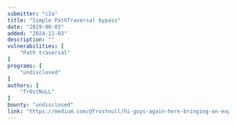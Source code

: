 ```yaml
---
submitter: "c2a"
title: "Simple PathTraversal bypass"
date: "2019-06-03"
added: "2024-11-03"
description: ""
vulnerabilities: [
    "Path traversal"
]
programs: [
    "undisclosed"
]
authors: [
    "fr0stNuLL"
]
bounty: "undisclosed"
link: "https://medium.com/@frostnull/hi-guys-again-here-bringing-an-experience-to-share-with-you-as-usual-i-will-overshadow-some-f85a1d5a8d8c"
---
```




